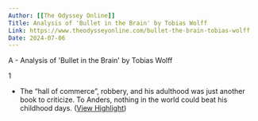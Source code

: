 ```yaml
---
Author: [[The Odyssey Online]]
Title: Analysis of 'Bullet in the Brain' by Tobias Wolff
Link: https://www.theodysseyonline.com/bullet-the-brain-tobias-wolff
Date: 2024-07-06
---
```

A - Analysis of 'Bullet in the Brain' by Tobias Wolff

1
- The “hall of commerce”, robbery, and his adulthood was just another book to criticize. To Anders, nothing in the world could beat his childhood days. ([View Highlight](https://read.readwise.io/read/01h2np0rvczr5zjdckjt7v154e))
